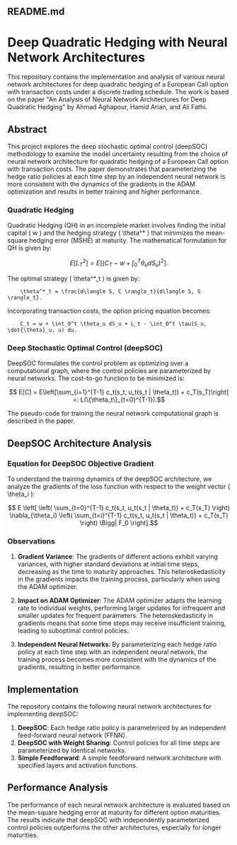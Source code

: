 ## README.md

# Deep Quadratic Hedging with Neural Network Architectures

This repository contains the implementation and analysis of various neural network architectures for deep quadratic hedging of a European Call option with transaction costs under a discrete trading schedule. The work is based on the paper "An Analysis of Neural Network Architectures for Deep Quadratic Hedging" by Ahmad Aghapour, Hamid Arian, and Ali Fathi.

## Abstract

This project explores the deep stochastic optimal control (deepSOC) methodology to examine the model uncertainty resulting from the choice of neural network architecture for quadratic hedging of a European Call option with transaction costs. The paper demonstrates that parameterizing the hedge ratio policies at each time step by an independent neural network is more consistent with the dynamics of the gradients in the ADAM optimization and results in better training and higher performance.



### Quadratic Hedging

Quadratic Hedging (QH) in an incomplete market involves finding the initial capital \( w \) and the hedging strategy \( \theta^* \) that minimizes the mean-square hedging error (MSHE) at maturity. The mathematical formulation for QH is given by:
```math
    E\left[L_T^2\right] = E\left[\left(C_T - w + \int_0^T \theta_u dS_u\right)^2\right].
```

The optimal strategy \( \theta^*_t \) is given by:

```
    \theta^*_t = \frac{d\langle S, C \rangle_t}{d\langle S, S \rangle_t}.
```

Incorporating transaction costs, the option pricing equation becomes:

```
    C_t = w + \int_0^t \theta_u dS_u + L_t - \int_0^t \tau(S_u, \dot{\theta}_u, u) du.
```

### Deep Stochastic Optimal Control (deepSOC)

DeepSOC formulates the control problem as optimizing over a computational graph, where the control policies are parameterized by neural networks. The cost-to-go function to be minimized is:

```math
    E[C] = E\left[\sum_{i=1}^{T-1} c_t(s_t, u_t(s_t | \theta_t)) + c_T(s_T)\right] =: L(\{\theta_t\}_{t=0}^{T-1}).
```

The pseudo-code for training the neural network computational graph is described in the paper.

## DeepSOC Architecture Analysis

### Equation for DeepSOC Objective Gradient

To understand the training dynamics of the deepSOC architecture, we analyze the gradients of the loss function with respect to the weight vector \( \theta_i \):
```math
    E \left[ \left( \sum_{t=0}^{T-1} c_t(s_t, u_t(s_t | \theta_t)) + c_T(s_T) \right) \nabla_{\theta_i} \left( \sum_{t=i}^{T-1} c_t(s_t, u_t(s_t | \theta_t)) + c_T(s_T) \right) \Bigg| F_0 \right].
```

### Observations

1. **Gradient Variance**: The gradients of different actions exhibit varying variances, with higher standard deviations at initial time steps, decreasing as the time to maturity approaches. This heteroskedasticity in the gradients impacts the training process, particularly when using the ADAM optimizer.

2. **Impact on ADAM Optimizer**: The ADAM optimizer adapts the learning rate to individual weights, performing larger updates for infrequent and smaller updates for frequent parameters. The heteroskedasticity in gradients means that some time steps may receive insufficient training, leading to suboptimal control policies.

3. **Independent Neural Networks**: By parameterizing each hedge ratio policy at each time step with an independent neural network, the training process becomes more consistent with the dynamics of the gradients, resulting in better performance.


## Implementation

The repository contains the following neural network architectures for implementing deepSOC:

1. **DeepSOC**: Each hedge ratio policy is parameterized by an independent feed-forward neural network (FFNN).
2. **DeepSOC with Weight Sharing**: Control policies for all time steps are parameterized by identical networks.
3. **Simple Feedforward**: A simple feedforward network architecture with specified layers and activation functions.

## Performance Analysis

The performance of each neural network architecture is evaluated based on the mean-square hedging error at maturity for different option maturities. The results indicate that deepSOC with independently parameterized control policies outperforms the other architectures, especially for longer maturities.


